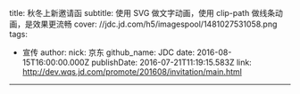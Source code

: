title: 秋冬上新邀请函
subtitle: 使用 SVG 做文字动画，使用 clip-path 做线条动画，是效果更流畅
cover: //jdc.jd.com/h5/imagespool/1481027531058.png
tags:
  - 宣传
author:
  nick: 京东
  github_name: JDC
date: 2016-08-15T16:00:00.000Z
publishDate: 2016-07-21T11:19:15.583Z
link: http://dev.wqs.jd.com/promote/201608/invitation/main.html
---
